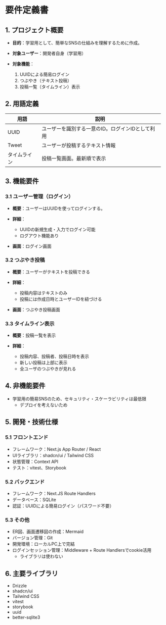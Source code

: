 # 要件定義書

## 1. プロジェクト概要

* **目的**：学習用として、簡単なSNSの仕組みを理解するために作成。
* **対象ユーザー**：開発者自身（学習用）
* **対象機能**：

  1. UUIDによる簡易ログイン
  2. つぶやき（テキスト投稿）
  3. 投稿一覧（タイムライン）表示

## 2. 用語定義

| 用語     | 説明                         |
| ------ | -------------------------- |
| UUID   | ユーザーを識別する一意のID。ログインIDとして利用 |
| Tweet  | ユーザーが投稿するテキスト情報            |
| タイムライン | 投稿一覧画面。最新順で表示              |

## 3. 機能要件

### 3.1 ユーザー管理（ログイン）

* **概要**：ユーザーはUUIDを使ってログインする。
* **詳細**：

  * UUIDの新規生成・入力でログイン可能
  * ログアウト機能あり
* **画面**：ログイン画面

### 3.2 つぶやき投稿

* **概要**：ユーザーがテキストを投稿できる
* **詳細**：

  * 投稿内容はテキストのみ
  * 投稿には作成日時とユーザーIDを紐づける
* **画面**：つぶやき投稿画面

### 3.3 タイムライン表示

* **概要**：投稿一覧を表示
* **詳細**：

  * 投稿内容、投稿者、投稿日時を表示
  * 新しい投稿は上部に表示
  * 全ユーザのつぶやきが見れる

## 4. 非機能要件

* 学習用の簡易SNSのため、セキュリティ・スケーラビリティは最低限
  * デプロイを考えないため

## 5. 開発・技術仕様

### 5.1 フロントエンド

* フレームワーク：Next.js App Router / React
* UIライブラリ：shadcn/ui / Tailwind CSS
* 状態管理：Context API
* テスト：vitest、Storybook

### 5.2 バックエンド

* フレームワーク：Next.JS Route Handlers
* データベース：SQLite
* 認証：UUIDによる簡易ログイン（パスワード不要）

### 5.3 その他

* ER図、画面遷移図の作成：Mermaid
* バージョン管理：Git
* 開発環境：ローカルPC上で完結
* ログインセッション管理：Middleware + Route Handlersでcookie活用
  * ライブラリは使わない

## 6. 主要ライブラリ

- Drizzle
- shadcn/ui
- Tailwind CSS
- vitest
- storybook
- uuid
- better-sqlite3